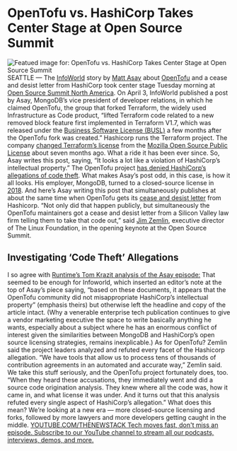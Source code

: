 # OpenTofu vs. HashiCorp Takes Center Stage at Open Source Summit
![Featued image for: OpenTofu vs. HashiCorp Takes Center Stage at Open Source Summit](https://cdn.thenewstack.io/media/2024/04/361be1a9-zemlin-oss-na-2-1024x576.png)
SEATTLE — The
[InfoWorld](https://www.infoworld.com/article/3714980/opentofu-may-be-showing-us-the-wrong-way-to-fork.html) story by [Matt Asay](https://www.linkedin.com/in/mjasay/) about [OpenTofu](https://thenewstack.io/opentofu-1-6-general-availability-open-source-infrastructure-as-code/) and a cease and desist letter from HashiCorp took center stage Tuesday morning at [Open Source Summit North America](https://events.linuxfoundation.org/open-source-summit-north-america/).
On April 3, InfoWorld published a post by Asay, MongoDB’s vice president of developer relations, in which he claimed OpenTofu, the group that forked Terraform, the widely used Infrastructure as Code product, “lifted Terraform code related to a new removed block feature first implemented in Terraform V1.7, which was released under the
[Business Software License (BUSL)](https://fossa.com/blog/business-source-license-requirements-provisions-history/?utm_source=the+new+stack&utm_medium=referral&utm_content=inline-mention&utm_campaign=tns+platform) a few months after the OpenTofu fork was created.”
Hashicorp runs the Terraform project. The company
[changed Terraform’s license](https://thenewstack.io/hashicorp-abandons-open-source-for-business-source-license/) from the [Mozilla Open Source Public License](https://thenewstack.io/how-do-open-source-licenses-work-the-ultimate-guide/) about seven months ago. What a ride it has been ever since.
So, Asay writes this post, saying, “It looks a lot like a violation of HashiCorp’s intellectual property.”
The OpenTofu project
[has denied HashiCorp’s allegations of code theft](https://thenewstack.io/opentofu-project-denies-hashicorps-allegations-of-code-theft/).
What makes Asay’s post odd, in this case, is how it all looks. His employer, MongoDB, turned to a closed-source license in
[2018](https://techcrunch.com/2018/10/16/mongodb-switches-up-its-open-source-license/?utm_source=the+new+stack&utm_medium=referral&utm_content=inline-mention&utm_campaign=tns+platform). And here’s Asay writing this post that simultaneously publishes at about the same time when OpenTofu gets its [cease and desist letter](https://opentofu.github.io/legal-documents/2024-04-03%20HashiCorp%20C%26D/OpenTofu%20C&D%20-%20Redacted.pdf) from Hashicorp.
“Not only did that happen publicly, but simultaneously the OpenTofu maintainers got a cease and desist letter from a Silicon Valley law firm telling them to take that code out,” said
[Jim Zemlin](https://www.linkedin.com/in/zemlin/), executive director of The Linux Foundation, in the opening keynote at the Open Source Summit.
## Investigating ‘Code Theft’ Allegations
I so agree with
[Runtime’s Tom Krazit analysis of the Asay episode:](https://www.runtime.news/hashicorps-threats-to-a-terraform-fork-fell-flat-and-might-have-made-it-stronger/)
That seemed to be enough for Infoworld, which inserted an editor’s note at the top of Asay’s piece saying, “based on these documents, it appears that the OpenTofu community did not misappropriate HashiCorp’s intellectual property” (emphasis theirs) but otherwise left the headline and copy of the article intact.
(Why a venerable enterprise tech publication continues to give a vendor marketing executive the space to write basically anything he wants, especially about a subject where he has an enormous conflict of interest given the similarities between MongoDB and HashiCorp’s open source licensing strategies, remains inexplicable.)
As for OpenTofu? Zemlin said the project leaders analyzed and refuted every facet of the Hashicorp allegation.
“We have tools that allow us to process tens of thousands of contribution agreements in an automated and accurate way,” Zemlin said. We take this stuff seriously, and the OpenTofu project fortunately does, too.
“When they heard these accusations, they immediately went and did a source code origination analysis. They knew where all the code was, how it came in, and what license it was under. And it turns out that this analysis refuted every single aspect of HashiCorp’s allegation.”
What does this mean? We’re looking at a new era — more closed-source licensing and forks, followed by more lawyers and more developers getting caught in the middle.
[
YOUTUBE.COM/THENEWSTACK
Tech moves fast, don't miss an episode. Subscribe to our YouTube
channel to stream all our podcasts, interviews, demos, and more.
](https://youtube.com/thenewstack?sub_confirmation=1)